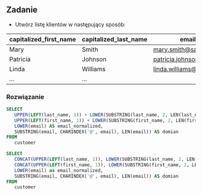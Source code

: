 ## Zadanie
- Utwórz listę klientów w następujący sposób:

| capitalized_first_name | capitalized_last_name | email_normalized | domain |
| ---- | ---- | ---- | ---- |
| Mary | Smith | mary.smith@sakilacustomer.org | sakilacustomer.org |
| Patricia | Johnson | patricia.johnson@sakilacustomer.org | sakilacustomer.org |
| Linda | Williams | linda.williams@sakilacustomer.org | sakilacustomer.org |
| ... | ... |  |  |


### Rozwiązanie
``` sql
SELECT
   UPPER(LEFT(last_name, 1)) + LOWER(SUBSTRING(last_name, 2, LEN(last_name))) AS capitalized_last_name,
   UPPER(LEFT(first_name, 1)) + LOWER(SUBSTRING(first_name, 2, LEN(first_name))) AS capitalized_first_name,
   LOWER(email) AS email_normalized,
   SUBSTRING(email, CHARINDEX('@', email), LEN(email)) AS domian
FROM
   customer
```

```sql
SELECT
   CONCAT(UPPER(LEFT(last_name, 1)), LOWER(SUBSTRING(last_name, 2, LEN(last_name)))) AS capitalized_last_name,
   CONCAT(UPPER(LEFT(first_name, 1)), LOWER(SUBSTRING(first_name, 2, LEN(first_name)))) AS capitalized_first_name,
   LOWER(email) as email_normalized,
   SUBSTRING(email, CHARINDEX('@', email), LEN(email)) AS domian
FROM
   customer
```
